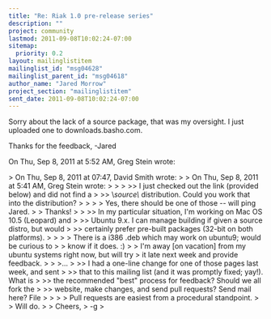 ```yaml
---
title: "Re: Riak 1.0 pre-release series"
description: ""
project: community
lastmod: 2011-09-08T10:02:24-07:00
sitemap:
  priority: 0.2
layout: mailinglistitem
mailinglist_id: "msg04628"
mailinglist_parent_id: "msg04618"
author_name: "Jared Morrow"
project_section: "mailinglistitem"
sent_date: 2011-09-08T10:02:24-07:00
---
```



Sorry about the lack of a source package, that was my oversight. I just
uploaded one to downloads.basho.com.

Thanks for the feedback,
-Jared

On Thu, Sep 8, 2011 at 5:52 AM, Greg Stein  wrote:

&gt; On Thu, Sep 8, 2011 at 07:47, David Smith  wrote:
&gt; &gt; On Thu, Sep 8, 2011 at 5:41 AM, Greg Stein  wrote:
&gt; &gt;
&gt; &gt;&gt; I just checked out the link (provided below) and did not find a
&gt; &gt;&gt; \\*source\\* distribution. Could you work that into the distribution?
&gt; &gt;
&gt; &gt; Yes, there should be one of those -- will ping Jared.
&gt;
&gt; Thanks!
&gt;
&gt; &gt;&gt; In my particular situation, I'm working on Mac OS 10.5 (Leopard) and
&gt; &gt;&gt; Ubuntu 9.x. I can manage building if given a source distro, but would
&gt; &gt;&gt; certainly prefer pre-built packages (32-bit on both platforms).
&gt; &gt;
&gt; &gt; There is a i386 .deb which may work on ubuntu9; would be curious to
&gt; &gt; know if it does. :)
&gt;
&gt; I'm away [on vacation] from my ubuntu systems right now, but will try
&gt; it late next week and provide feedback.
&gt;
&gt; &gt;...
&gt; &gt;&gt; I had a one-line change for one of those pages last week, and sent
&gt; &gt;&gt; that to this mailing list (and it was promptly fixed; yay!). What is
&gt; &gt;&gt; the recommended "best" process for feedback? Should we all fork the
&gt; &gt;&gt; website, make changes, and send pull requests? Send mail here? File
&gt; &gt;
&gt; &gt; Pull requests are easiest from a procedural standpoint.
&gt;
&gt; Will do.
&gt;
&gt; Cheers,
&gt; -g
&gt;


